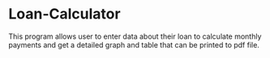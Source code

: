 # Loan-Calculator
This program allows user to enter data about their loan to calculate monthly payments and get a detailed graph and table that can be printed to pdf file.
